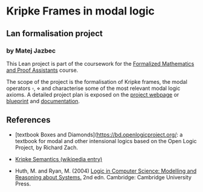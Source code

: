 # Kripke Frames in modal logic
## Lan formalisation project
### by Matej Jazbec


This Lean project is part of the coursework for the [Formalized Mathematics and Proof Assistants](https://www.andrej.com/zapiski/MAT-FORMATH-2024/book/) course.

The scope of the project is the formalisation of Kripke frames, the modal operators $\square$, $\diamond$ and characterise some of the most relevant modal logic axioms. A detailed project plan is exposed on the [project webpage](https://matejjazbec.github.io/kripke-frames/) or [blueprint](https://matejjazbec.github.io/kripke-frames/blueprint/) and [documentation](https://matejjazbec.github.io/kripke-frames/docs/).

## References

- [textbook Boxes and Diamonds](https://bd.openlogicproject.org/: a textbook for modal and other intensional logics based on the Open Logic Project, by Richard Zach.
  
- [Kripke Semantics (wikipedia entry)](https://en.wikipedia.org/wiki/Kripke_semantics) 

- Huth, M. and Ryan, M. (2004) [Logic in Computer Science: Modelling and Reasoning about Systems.](https://www.cambridge.org/highereducation/books/logic-in-computer-science/9022E2BE5E7C9F20D259F4A83986236C?utm_campaign=shareaholic&utm_medium=copy_link&utm_source=bookmark) 2nd edn. Cambridge: Cambridge University Press. 
